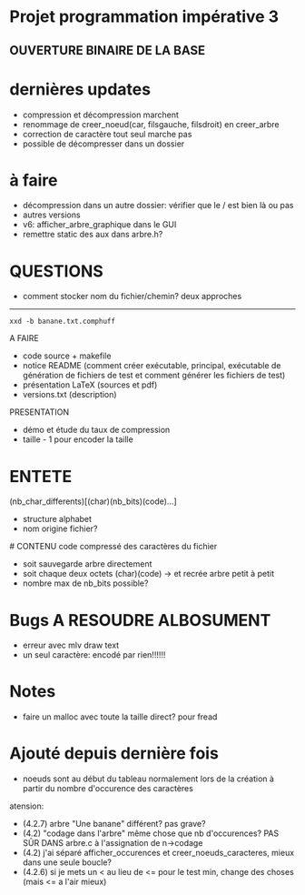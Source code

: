 # Projet programmation impérative 3
## OUVERTURE BINAIRE DE LA BASE

# dernières updates
- compression et décompression marchent
- renommage de creer_noeud(car, filsgauche, filsdroit) en creer_arbre
- correction de caractère tout seul marche pas
- possible de décompresser dans un dossier
# à faire
- décompression dans un autre dossier: vérifier que le / est bien là ou pas
- autres versions
- v6: afficher_arbre_graphique dans le GUI
- remettre static des aux dans arbre.h?
# QUESTIONS
- comment stocker nom du fichier/chemin? deux approches

---

`xxd -b banane.txt.comphuff`

A FAIRE
- code source + makefile
- notice README (comment créer exécutable, principal, exécutable de génération de fichiers de test et comment générer les fichiers de test)
- présentation LaTeX (sources et pdf)
- versions.txt (description)

PRESENTATION
- démo et étude du taux de compression
- taille - 1 pour encoder la taille

# ENTETE
(nb_char_differents)[(char)(nb_bits)(code)...]
- structure alphabet
- nom origine fichier?

# CONTENU
code compressé des caractères du fichier

- soit sauvegarde arbre directement
- soit chaque deux octets (char)(code)
	-> et recrée arbre petit à petit
- nombre max de nb_bits possible?

# Bugs A RESOUDRE ALBOSUMENT
- erreur avec mlv draw text
- un seul caractère: encodé par rien!!!!!!

# Notes

- faire un malloc avec toute la taille direct? pour fread

# Ajouté depuis dernière fois

- noeuds sont au début du tableau normalement lors de la création à partir du nombre d'occurence des caractères

atension:
- (4.2.7) arbre "Une banane" différent? pas grave?
- (4.2) "codage dans l'arbre" même chose que nb d'occurences? PAS SÛR DANS arbre.c à l'assignation de n->codage
- (4.2) j'ai séparé afficher_occurences et creer_noeuds_caracteres, mieux dans une seule boucle?
- (4.2.6) si je mets un < au lieu de <= pour le test min, change des choses (mais <= a l'air mieux)
